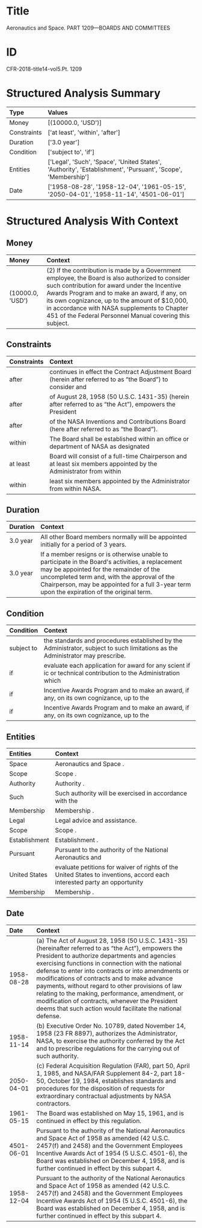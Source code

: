 # Title

 Aeronautics and Space. PART 1209—BOARDS AND COMMITTEES


# ID

 CFR-2018-title14-vol5.Pt. 1209


# Structured Analysis Summary

| Type        | Values                                                                                                       |
|:------------|:-------------------------------------------------------------------------------------------------------------|
| Money       | [(10000.0, 'USD')]                                                                                           |
| Constraints | ['at least', 'within', 'after']                                                                              |
| Duration    | ['3.0 year']                                                                                                 |
| Condition   | ['subject to', 'if']                                                                                         |
| Entities    | ['Legal', 'Such', 'Space', 'United States', 'Authority', 'Establishment', 'Pursuant', 'Scope', 'Membership'] |
| Date        | ['1958-08-28', '1958-12-04', '1961-05-15', '2050-04-01', '1958-11-14', '4501-06-01']                         |


# Structured Analysis With Context

 


## Money

| Money            | Context                                                                                                                                                                                                                                                                                                                                                       |
|:-----------------|:--------------------------------------------------------------------------------------------------------------------------------------------------------------------------------------------------------------------------------------------------------------------------------------------------------------------------------------------------------------|
| (10000.0, 'USD') | (2) If the contribution is made by a Government employee, the Board is also authorized to consider such contribution for award under the Incentive Awards Program and to make an award, if any, on its own cognizance, up to the amount of $10,000, in accordance with NASA supplements to Chapter 451 of the Federal Personnel Manual covering this subject. |


## Constraints

| Constraints   | Context                                                                                                                 |
|:--------------|:------------------------------------------------------------------------------------------------------------------------|
| after         | continues in effect the Contract Adjustment Board (herein after referred to as &#8220;the Board&#8221;) to consider and |
| after         | of August 28, 1958 (50 U.S.C. 1431-35) (herein after referred to as &#8220;the Act&#8221;), empowers the President      |
| after         | of the NASA Inventions and Contributions Board (here after  referred to as &#8220;the Board&#8221;).                    |
| within        | The Board shall be established  within an office or department of NASA as designated                                    |
| at least      | Board will consist of a full-time Chairperson and at least six members appointed by the Administrator from within       |
| within        | least six members appointed by the Administrator from within  NASA.                                                     |


## Duration

| Duration   | Context                                                                                                                                                                                                                                                                                    |
|:-----------|:-------------------------------------------------------------------------------------------------------------------------------------------------------------------------------------------------------------------------------------------------------------------------------------------|
| 3.0 year   | All other Board members normally will be appointed initially for a period of 3 years.                                                                                                                                                                                                      |
| 3.0 year   | If a member resigns or is otherwise unable to participate in the Board's activities, a replacement may be appointed for the remainder of the uncompleted term and, with the approval of the Chairperson, may be appointed for a full 3-year term upon the expiration of the original term. |


## Condition

| Condition   | Context                                                                                                                         |
|:------------|:--------------------------------------------------------------------------------------------------------------------------------|
| subject to  | the standards and procedures established by the Administrator, subject to  such limitations as the Administrator may prescribe. |
| if          | evaluate each application for award for any scient if ic or technical contribution to the Administration which                  |
| if          | Incentive Awards Program and to make an award, if any, on its own cognizance, up to the                                         |
| if          | Incentive Awards Program and to make an award, if any, on its own cognizance, up to the                                         |


## Entities

| Entities      | Context                                                                                                                 |
|:--------------|:------------------------------------------------------------------------------------------------------------------------|
| Space         | Aeronautics and  Space .                                                                                                |
| Scope         | Scope .                                                                                                                 |
| Authority     | Authority .                                                                                                             |
| Such          | Such authority will be exercised in accordance with the                                                                 |
| Membership    | Membership .                                                                                                            |
| Legal         | Legal  advice and assistance.                                                                                           |
| Scope         | Scope .                                                                                                                 |
| Establishment | Establishment .                                                                                                         |
| Pursuant      | Pursuant to the authority of the National Aeronautics and                                                               |
| United States | evaluate petitions for waiver of rights of the United States to inventions, accord each interested party an opportunity |
| Membership    | Membership .                                                                                                            |


## Date

| Date       | Context                                                                                                                                                                                                                                                                                                                                                                                                                                                                                                                                              |
|:-----------|:-----------------------------------------------------------------------------------------------------------------------------------------------------------------------------------------------------------------------------------------------------------------------------------------------------------------------------------------------------------------------------------------------------------------------------------------------------------------------------------------------------------------------------------------------------|
| 1958-08-28 | (a) The Act of August 28, 1958 (50 U.S.C. 1431-35) (hereinafter referred to as &#8220;the Act&#8221;), empowers the President to authorize departments and agencies exercising functions in connection with the national defense to enter into contracts or into amendments or modifications of contracts and to make advance payments, without regard to other provisions of law relating to the making, performance, amendment, or modification of contracts, whenever the President deems that such action would facilitate the national defense. |
| 1958-11-14 | (b) Executive Order No. 10789, dated November 14, 1958 (23 FR 8897), authorizes the Administrator, NASA, to exercise the authority conferred by the Act and to prescribe regulations for the carrying out of such authority.                                                                                                                                                                                                                                                                                                                         |
| 2050-04-01 | (c) Federal Acquisition Regulation (FAR), part 50, April 1, 1985, and NASA/FAR Supplement 84-2, part 18-50, October 19, 1984, establishes standards and procedures for the disposition of requests for extraordinary contractual adjustments by NASA contractors.                                                                                                                                                                                                                                                                                    |
| 1961-05-15 | The Board was established on May 15, 1961, and is continued in effect by this regulation.                                                                                                                                                                                                                                                                                                                                                                                                                                                            |
| 4501-06-01 | Pursuant to the authority of the National Aeronautics and Space Act of 1958 as amended (42 U.S.C. 2457(f) and 2458) and the Government Employees Incentive Awards Act of 1954 (5 U.S.C. 4501-6), the Board was established on December 4, 1958, and is further continued in effect by this subpart 4.                                                                                                                                                                                                                                                |
| 1958-12-04 | Pursuant to the authority of the National Aeronautics and Space Act of 1958 as amended (42 U.S.C. 2457(f) and 2458) and the Government Employees Incentive Awards Act of 1954 (5 U.S.C. 4501-6), the Board was established on December 4, 1958, and is further continued in effect by this subpart 4.                                                                                                                                                                                                                                                |


